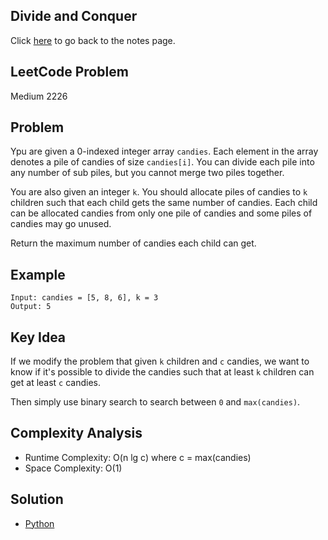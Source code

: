 ## Divide and Conquer
Click [here](../notes.md) to go back to the notes page.

## LeetCode Problem
Medium 2226

## Problem
Ypu are given a 0-indexed integer array `candies`. Each element in the array denotes a pile of candies of size `candies[i]`. You can divide each pile into any number of sub piles, but you cannot merge two piles together.

You are also given an integer `k`. You should allocate piles of candies to `k` children such that each child gets the same number of candies. Each child can be allocated candies from only one pile of candies and some piles of candies may go unused.

Return the maximum number of candies each child can get.

## Example
```
Input: candies = [5, 8, 6], k = 3
Output: 5
```

## Key Idea
If we modify the problem that given `k` children and `c` candies, we want to know if it's possible to divide the candies such that at least `k` children can get at least `c` candies.

Then simply use binary search to search between `0` and `max(candies)`.

## Complexity Analysis
- Runtime Complexity: O(n lg c) where c = max(candies)
- Space Complexity: O(1)

## Solution
- [Python](./solution.py)